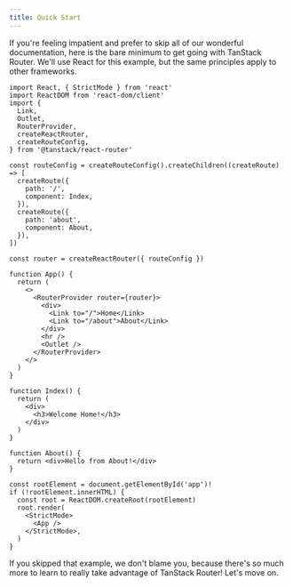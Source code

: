 ```yaml
---
title: Quick Start
---
```


If you're feeling impatient and prefer to skip all of our wonderful documentation, here is the bare minimum to get going with TanStack Router. We'll use React for this example, but the same principles apply to other frameworks.

```tsx
import React, { StrictMode } from 'react'
import ReactDOM from 'react-dom/client'
import {
  Link,
  Outlet,
  RouterProvider,
  createReactRouter,
  createRouteConfig,
} from '@tanstack/react-router'

const routeConfig = createRouteConfig().createChildren((createRoute) => [
  createRoute({
    path: '/',
    component: Index,
  }),
  createRoute({
    path: 'about',
    component: About,
  }),
])

const router = createReactRouter({ routeConfig })

function App() {
  return (
    <>
      <RouterProvider router={router}>
        <div>
          <Link to="/">Home</Link>
          <Link to="/about">About</Link>
        </div>
        <hr />
        <Outlet />
      </RouterProvider>
    </>
  )
}

function Index() {
  return (
    <div>
      <h3>Welcome Home!</h3>
    </div>
  )
}

function About() {
  return <div>Hello from About!</div>
}

const rootElement = document.getElementById('app')!
if (!rootElement.innerHTML) {
  const root = ReactDOM.createRoot(rootElement)
  root.render(
    <StrictMode>
      <App />
    </StrictMode>,
  )
}
```

If you skipped that example, we don't blame you, because there's so much more to learn to really take advantage of TanStack Router! Let's move on.
